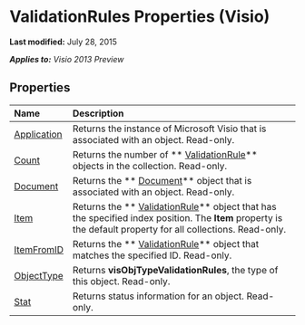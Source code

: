 
# ValidationRules Properties (Visio)

 **Last modified:** July 28, 2015

 _**Applies to:** Visio 2013 Preview_

## Properties



|**Name**|**Description**|
|:-----|:-----|
| [Application](6a4b4512-e9f5-1357-2494-3a6df35d12a1.md)|Returns the instance of Microsoft Visio that is associated with an object. Read-only.|
| [Count](f4e2dc01-0aed-697e-0886-5b5aa3e0b4e9.md)|Returns the number of  ** [ValidationRule](c9efb9b4-10b0-b6aa-cc78-2a01fd3e8357.md)** objects in the collection. Read-only.|
| [Document](cb75bba6-ff75-91fb-0993-7692b9d65f0d.md)|Returns the  ** [Document](21640062-13a2-a2b2-7c61-7e707671207c.md)** object that is associated with an object. Read-only.|
| [Item](4133f9ba-ca20-104a-5a30-7de37b978706.md)|Returns the  ** [ValidationRule](c9efb9b4-10b0-b6aa-cc78-2a01fd3e8357.md)** object that has the specified index position. The **Item** property is the default property for all collections. Read-only.|
| [ItemFromID](ad4ee749-385d-4e08-de81-202e46ffda8f.md)|Returns the  ** [ValidationRule](c9efb9b4-10b0-b6aa-cc78-2a01fd3e8357.md)** object that matches the specified ID. Read-only.|
| [ObjectType](e6f7ce1d-cdba-ffe8-3036-49c1cf6635d7.md)|Returns  **visObjTypeValidationRules**, the type of this object. Read-only.|
| [Stat](7b8a8c2a-955b-1245-8d02-b03987461b4f.md)|Returns status information for an object. Read-only.|
